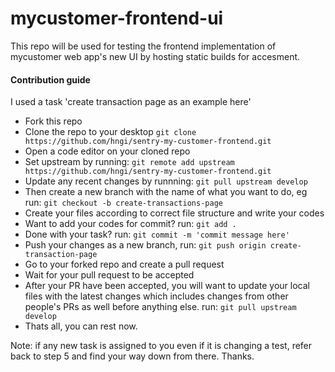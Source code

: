 # mycustomer-frontend-ui

This repo will be used for testing the frontend implementation of mycustomer web app's new UI by hosting static builds for accesment.

#### Contribution guide 

I used a task 'create transaction page as an example here'

- Fork this repo
- Clone the repo to your desktop ```git clone https://github.com/hngi/sentry-my-customer-frontend.git```
- Open a code editor on your cloned repo
- Set upstream by running: ```git remote add upstream https://github.com/hngi/sentry-my-customer-frontend.git```
- Update any recent changes by runnning: ```git pull upstream develop```
- Then create a new branch with the name of what you want to do, eg run: ```git checkout -b create-transactions-page```
- Create your files according to correct file structure and write your codes
- Want to add your codes for commit? run: ```git add .```
- Done with your task? run: ```git commit -m 'commit message here'```
- Push your changes as a new branch, run: ```git push origin create-transaction-page```
- Go to your forked repo and create a pull request
- Wait for your pull request to be accepted
- After your PR have been accepted, you will want to update your local files with the latest changes which includes changes from other people's PRs as well before anything else. run: ```git pull upstream develop```
- Thats all, you can rest now.


Note: if any new task is assigned to you even if it is changing a test, refer back to step 5 and find your way down from there. Thanks. 

